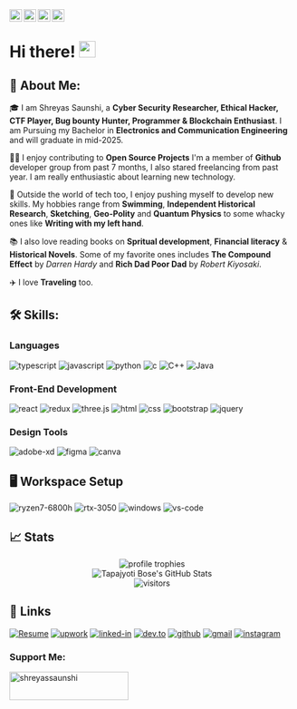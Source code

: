 <a href="https://www.instagram.com/shreyassaunshi/">
  <img align="left" alt="Shreyas's Instagram" width="22px" src="https://raw.githubusercontent.com/hussainweb/hussainweb/main/icons/instagram.png" />
</a>
<a href="https://discord.com/channels/@me/1056137701881028690">
  <img align="left" alt="Shreyas's Discord" width="22px" src="https://raw.githubusercontent.com/peterthehan/peterthehan/master/assets/discord.svg" />
</a>
<a href="https://twitter.com/ishreyassaunshi">
  <img align="left" alt="Shreyas Saunshi | Twitter" width="22px" src="https://raw.githubusercontent.com/peterthehan/peterthehan/master/assets/twitter.svg" />
</a>
<a href="https://www.linkedin.com/in/shreyassaunshi/">
  <img align="left" alt="Shreyas's LinkedIN" width="22px" src="https://raw.githubusercontent.com/peterthehan/peterthehan/master/assets/linkedin.svg" />
</a>

<br />

# Hi there! <img src="https://media.giphy.com/media/hvRJCLFzcasrR4ia7z/giphy.gif" width="29px" height="29px">

## 🚀 About Me:

🎓 I am Shreyas Saunshi, a **Cyber Security Researcher, Ethical Hacker, CTF Player, Bug bounty Hunter, Programmer & Blockchain Enthusiast**. I am Pursuing my Bachelor in **Electronics and Communication Engineering** and will graduate in mid-2025.

👨‍💻 I enjoy contributing to **Open Source Projects** I'm a member of **Github** developer group from past 7 months, I also stared freelancing from past year. I am really enthusiastic about learning new technology. 

🎸 Outside the world of tech too, I enjoy pushing myself to develop new skills. My hobbies range from **Swimming**, **Independent Historical Research**, **Sketching**, **Geo-Polity** and **Quantum Physics** to some whacky ones like **Writing with my left hand**.

📚 I also love reading books on **Spritual development**, **Financial literacy** & **Historical Novels**. Some of my favorite ones includes **The Compound Effect** by _Darren Hardy_ and **Rich Dad Poor Dad** by _Robert Kiyosaki_.

✈️ I love **Traveling** too.

## 🛠️ Skills:

### Languages

![typescript](https://img.shields.io/badge/TypeScript-3178C6?style=for-the-badge&logo=typescript&logoColor=white)
![javascript](https://img.shields.io/badge/JavaScript-323330?style=for-the-badge&logo=javascript&logoColor=F7DF1E)
![python](https://img.shields.io/badge/Python-3776AB?style=for-the-badge&logo=python&logoColor=white)
![c](https://img.shields.io/badge/C-3776AB?style=for-the-badge&logo=python&logoColor=white)
![C++](https://img.shields.io/badge/C++-3776AB?style=for-the-badge&logo=python&logoColor=61DAFB)
![Java](https://img.shields.io/badge/Java-3776AB?style=for-the-badge&logo=python&logoColor=white)

### Front-End Development

![react](https://img.shields.io/badge/React-20232A?style=for-the-badge&logo=react&logoColor=61DAFB)
![redux](https://img.shields.io/badge/Redux-593D88?style=for-the-badge&logo=redux&logoColor=white)
![three.js](https://img.shields.io/badge/Three.js-000000?style=for-the-badge&logo=three.js&logoColor=white)
![html](https://img.shields.io/badge/HTML5-E34F26?style=for-the-badge&logo=html5&logoColor=white)
![css](https://img.shields.io/badge/CSS3-1572B6?style=for-the-badge&logo=css3&logoColor=white)
![bootstrap](https://img.shields.io/badge/Bootstrap-563D7C?style=for-the-badge&logo=bootstrap&logoColor=white)
![jquery](https://img.shields.io/badge/jQuery-0769AD?style=for-the-badge&logo=jquery&logoColor=white)

### Design Tools

![adobe-xd](https://img.shields.io/badge/adobe_xd-470137?style=for-the-badge&logo=adobe-xd&logoColor=white)
![figma](https://img.shields.io/badge/figma-000000?style=for-the-badge&logo=figma&logoColor=white)
![canva](https://img.shields.io/badge/canva-00C4CC?style=for-the-badge&logo=canva&logoColor=white)

## 🖥️ Workspace Setup

![ryzen7-6800h](https://img.shields.io/badge/Ryzen7-6800h-0071C5?style=for-the-badge&logo=ryzenl&logoColor=white)
![rtx-3050](https://img.shields.io/badge/NVIDIA-RTX_3050-76B900?style=for-the-badge&logo=nvidia&logoColor=white)
![windows](https://img.shields.io/badge/Windows_10-0078D6?style=for-the-badge&logo=windows&logoColor=white)
![vs-code](https://img.shields.io/badge/VS_Code-007ACC?style=for-the-badge&logo=Visual-Studio-Code&logoColor=white)

## 📈 Stats

<div align="center">
    <img src="https://github-profile-trophy.vercel.app/?username=shreyassaunshi&row=1&column=6&margin-h=8&theme=darkhub&count_private=true&margin-w=15&no-frame=true" alt="profile trophies" />
    <br />
    <img src="https://github-readme-stats.vercel.app/api?username=shreyassaunshi&show_icons=true&hide_border=true" alt="Tapajyoti Bose's GitHub Stats">
    <br />
    <img src="https://visitor-badge.laobi.icu/badge?page_id=shreyassaunshi.shreyassaunshi" alt="visitors">
</div>

## 🔗 Links

[![Resume](https://img.shields.io/badge/Resume-EE4B2B?style=for-the-badge&logo=Resume&logoColor=red)](https://drive.google.com/file/d/1bkePx7rNlAtFLY5tvABoJVQ8ufKljXjQ/view?usp=sharing)
[![upwork](https://img.shields.io/badge/Upwork-6FDA44?style=for-the-badge&logo=Upwork&logoColor=white)](https://www.upwork.com/freelancers/~017fd3fd77fe50338b)
[![linked-in](https://img.shields.io/badge/Linked_In-0077B5?style=for-the-badge&logo=LinkedIn&logoColor=white)](https://www.linkedin.com/in/shreyassaunshi/)
[![dev.to](https://img.shields.io/badge/Dev.to-0A0A0A?style=for-the-badge&logo=DevdotTo&logoColor=white)](https://dev.to/shreyassaunshi)
[![github](https://img.shields.io/badge/GitHub-000000?style=for-the-badge&logo=GitHub&logoColor=white)](https://github.com/shreyassaunshi)
[![gmail](https://img.shields.io/badge/Gmail-D14836?style=for-the-badge&logo=Gmail&logoColor=white)](mailto:shreyassaunshi@protonmail.com)
[![instagram](https://img.shields.io/badge/Instagram-E4405F?style=for-the-badge&logo=instagram&logoColor=white)](https://www.instagram.com/shreyassaunshi/)

<h3 align="left">Support Me:</h3>
<p><a href="https://www.buymeacoffee.com/shreyassaunshi"> <img align="center" src="https://cdn.buymeacoffee.com/buttons/v2/default-yellow.png" height="50" width="210" alt="shreyassaunshi" /></a></p><br><br>
